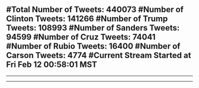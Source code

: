 #Total Number of Tweets: 440073 
#Number of Clinton Tweets: 141266
#Number of Trump Tweets: 108993
#Number of Sanders Tweets: 94599
#Number of Cruz Tweets: 74041
#Number of Rubio Tweets: 16400
#Number of Carson Tweets: 4774
#Current Stream Started at Fri Feb 12 00:58:01 MST
---
---
---
